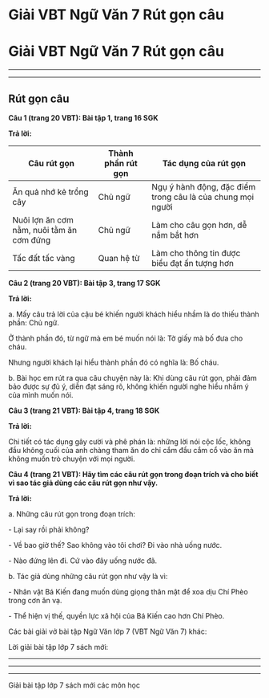 # Giải VBT Ngữ Văn 7 Rút gọn câu

# Giải VBT Ngữ Văn 7 Rút gọn câu

* * *

* * *

## Rút gọn câu

**Câu 1 (trang 20 VBT): Bài tập 1, trang 16 SGK**

**Trả lời:**

Câu rút gọn | Thành phần rút gọn | Tác dụng của rút gọn  
---|---|---  
Ăn quả nhớ kẻ trồng cây | Chủ ngữ | Ngụ ý hành động, đặc điểm trong câu là của chung mọi người  
Nuôi lợn ăn cơm nằm, nuôi tằm ăn cơm đứng | Chủ ngữ | Làm cho câu gọn hơn, dễ nắm bắt hơn  
Tấc đất tấc vàng | Quan hệ từ  | Làm cho thông tin được biểu đạt ấn tượng hơn  
  
**Câu 2 (trang 20 VBT): Bài tập 3, trang 17 SGK**

**Trả lời:**

a. Mấy câu trả lời của cậu bé khiến người khách hiểu nhầm là do thiếu thành phần: Chủ ngữ. 

Ở thành phần đó, từ ngữ mà em bé muốn nói là: Tờ giấy mà bố đưa cho cháu.

Nhưng người khách lại hiểu thành phần đó có nghĩa là: Bố cháu.

b. Bài học em rút ra qua câu chuyện này là: Khi dùng câu rút gọn, phải đảm bảo được sự đủ ý, diễn đạt sáng rõ, không khiến người nghe hiểu nhầm ý của mình muốn nói. 

**Câu 3 (trang 21 VBT): Bài tập 4, trang 18 SGK**

**Trả lời:**

Chi tiết có tác dụng gây cười và phê phán là: những lời nói cộc lốc, không đầu không cuối của anh chàng tham ăn do chỉ cắm đầu cắm cổ vào ăn mà không muốn trò chuyện với mọi người. 

**Câu 4 (trang 21 VBT): Hãy tìm các câu rút gọn trong đoạn trích và cho biết vì sao tác giả dùng các câu rút gọn như vậy.**

**Trả lời:**

a. Những câu rút gọn trong đoạn trích: 

\- Lại say rồi phải không?

\- Về bao giờ thế? Sao không vào tôi chơi? Đi vào nhà uống nước. 

\- Nào đứng lên đi. Cứ vào đây uống nước đã.

b. Tác giả dùng những câu rút gọn như vậy là vì: 

\- Nhân vật Bá Kiến đang muốn dùng giọng thân mật để xoa dịu Chí Phèo trong cơn ăn vạ. 

\- Thể hiện vị thế, quyền lực xã hội của Bá Kiến cao hơn Chí Phèo. 

Các bài giải vở bài tập Ngữ Văn lớp 7 (VBT Ngữ Văn 7) khác:

Lời giải bài tập lớp 7 sách mới:

* * *

* * *

* * *

Giải bài tập lớp 7 sách mới các môn học
